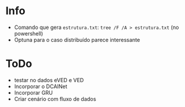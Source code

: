 # Info
* Comando que gera `estrutura.txt`: `tree /F /A > estrutura.txt` (no powershell)
* Optuna para o caso distribuído parece interessante

# ToDo
* testar no dados eVED e VED
* Incorporar o DCAINet
* Incorporar GRU
* Criar cenário com fluxo de dados
